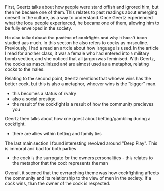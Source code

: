 First, Geertz talks about how people were stand offish and ignored him, but then he became one of them.  This relates to past readings about emerging oneself in the culture, as a way to understand.  Once Geertz experienced what the local people experienced, he became one of them, allowing him to be fully enveloped in the society.

He also talked about the pastime of cockfights and why it hasn't been studied aas much.  In this section he also refers to cocks as masculine. Previously, I had a read an article about how language is used.  In the article I read for another class, it was a female who had entered into a military bomb section, and she noticed that all jargon was feminised. With Geertz, the cocks as masculinized and are almost used as a metaphor, relating cocks to the males.

Relating to the second point, Geertz mentions that whoeve wins has the better cock, but this is also a metaphor, whoever wins is the "bigger" man.  
 * this becomes a status of rivalry
 * also a social prestige
 * the result of the cockfight is a result of how the community precieves you
 
Geertz then talks about how one goest about betting/gambling during a cockfight.
 * there are allies within betting and family ties

The last main section I found interesting revolved around "Deep Play".  This is immoral and bad for both parties
  * the cock is the surrogate for the owners personalities - this relates to the metaphor that the cock represents the man
  
Overall, it seemed that the overarching theme was how cockfighting affects the community and its relationship to the view of men in the society.  If a cock wins, than the owner of the cock is respected. 
 
 
   
